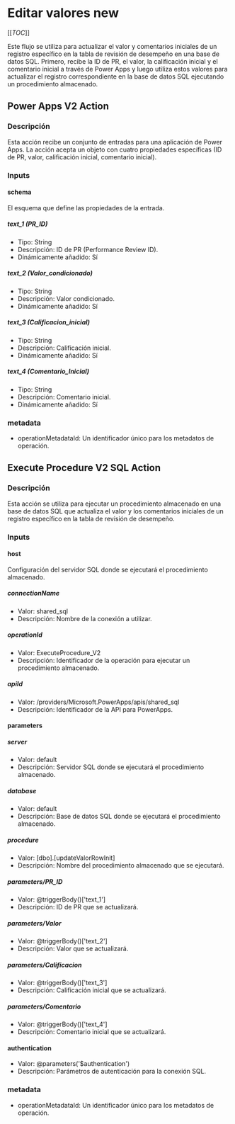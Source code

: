 # Editar valores new

[[_TOC_]]

Este flujo se utiliza para actualizar el valor y comentarios iniciales de un registro específico en la tabla de revisión de desempeño en una base de datos SQL. Primero, recibe la ID de PR, el valor, la calificación inicial y el comentario inicial a través de Power Apps y luego utiliza estos valores para actualizar el registro correspondiente en la base de datos SQL ejecutando un procedimiento almacenado.

## Power Apps V2 Action

### Descripción

Esta acción recibe un conjunto de entradas para una aplicación de Power Apps. La acción acepta un objeto con cuatro propiedades específicas (ID de PR, valor, calificación inicial, comentario inicial).

### Inputs

#### schema

El esquema que define las propiedades de la entrada.

##### text_1 (PR_ID)

- Tipo: String
- Descripción: ID de PR (Performance Review ID).
- Dinámicamente añadido: Sí

##### text_2 (Valor_condicionado)

- Tipo: String
- Descripción: Valor condicionado.
- Dinámicamente añadido: Sí

##### text_3 (Calificacion_inicial)

- Tipo: String
- Descripción: Calificación inicial.
- Dinámicamente añadido: Sí

##### text_4 (Comentario_Inicial)

- Tipo: String
- Descripción: Comentario inicial.
- Dinámicamente añadido: Sí

### metadata

- operationMetadataId: Un identificador único para los metadatos de operación.

## Execute Procedure V2 SQL Action

### Descripción

Esta acción se utiliza para ejecutar un procedimiento almacenado en una base de datos SQL que actualiza el valor y los comentarios iniciales de un registro específico en la tabla de revisión de desempeño.

### Inputs

#### host

Configuración del servidor SQL donde se ejecutará el procedimiento almacenado.

##### connectionName

- Valor: shared_sql
- Descripción: Nombre de la conexión a utilizar.

##### operationId

- Valor: ExecuteProcedure_V2
- Descripción: Identificador de la operación para ejecutar un procedimiento almacenado.

##### apiId

- Valor: /providers/Microsoft.PowerApps/apis/shared_sql
- Descripción: Identificador de la API para PowerApps.

#### parameters

##### server

- Valor: default
- Descripción: Servidor SQL donde se ejecutará el procedimiento almacenado.

##### database

- Valor: default
- Descripción: Base de datos SQL donde se ejecutará el procedimiento almacenado.

##### procedure

- Valor: [dbo].[updateValorRowInit]
- Descripción: Nombre del procedimiento almacenado que se ejecutará.

##### parameters/PR_ID

- Valor: @triggerBody()['text_1']
- Descripción: ID de PR que se actualizará.

##### parameters/Valor

- Valor: @triggerBody()['text_2']
- Descripción: Valor que se actualizará.

##### parameters/Calificacion

- Valor: @triggerBody()['text_3']
- Descripción: Calificación inicial que se actualizará.

##### parameters/Comentario

- Valor: @triggerBody()['text_4']
- Descripción: Comentario inicial que se actualizará.

#### authentication

- Valor: @parameters('$authentication')
- Descripción: Parámetros de autenticación para la conexión SQL.

### metadata

- operationMetadataId: Un identificador único para los metadatos de operación.
